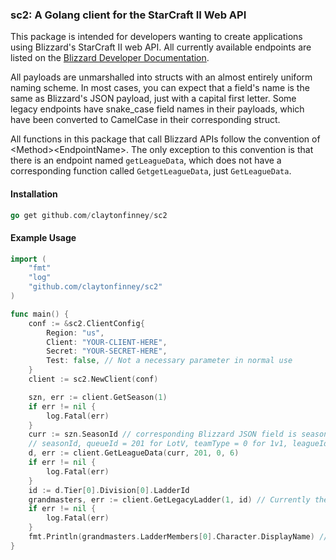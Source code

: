 ### sc2: A Golang client for the StarCraft II Web API

This package is intended for developers wanting to create applications using Blizzard's StarCraft II web API. All currently available endpoints are listed on the [Blizzard Developer Documentation](https://develop.battle.net/documentation/api-reference/starcraft-2-community-api).

All payloads are unmarshalled into structs with an almost entirely uniform naming scheme. In most cases, you can expect that a field's name is the same as Blizzard's JSON payload, just with a capital first letter. Some legacy endpoints have snake\_case field names in their payloads, which have been converted to CamelCase in their corresponding struct. 

All functions in this package that call Blizzard APIs follow the convention of \<Method\>\<EndpointName\>. The only exception to this convention is that there is an endpoint named `getLeagueData`, which does not have a corresponding function called `GetgetLeagueData`, just `GetLeagueData`.

#### Installation
````Go
go get github.com/claytonfinney/sc2
````

#### Example Usage
````Go
import (
	"fmt"
	"log"
	"github.com/claytonfinney/sc2"
)

func main() {
	conf := &sc2.ClientConfig{
		Region: "us",
		Client: "YOUR-CLIENT-HERE",
		Secret: "YOUR-SECRET-HERE",
		Test: false, // Not a necessary parameter in normal use
	}
	client := sc2.NewClient(conf)

	szn, err := client.GetSeason(1)
	if err != nil {
		log.Fatal(err)
	}
	curr := szn.SeasonId // corresponding Blizzard JSON field is seasonId
	// seasonId, queueId = 201 for LotV, teamType = 0 for 1v1, leagueId = 6 for Grandmaster)
	d, err := client.GetLeagueData(curr, 201, 0, 6)
	if err != nil {
		log.Fatal(err)
	}
	id := d.Tier[0].Division[0].LadderId
	grandmasters, err := client.GetLegacyLadder(1, id) // Currently the way to fetch ladder data without a unique player ID, may change soon
	if err != nil {
		log.Fatal(err)
	}
	fmt.Println(grandmasters.LadderMembers[0].Character.DisplayName) // Gets the first place Grandmaster!
}

````

